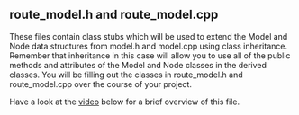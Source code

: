 ## route_model.h and route_model.cpp

These files contain class stubs which will be used to extend the Model and Node data structures from model.h and model.cpp using class inheritance. Remember that inheritance in this case will allow you to use all of the public methods and attributes of the Model and Node classes in the derived classes. You will be filling out the classes in route_model.h and route_model.cpp over the course of your project.

Have a look at the [video](https://www.bootcampai.org/courses/c-developer-nanodegree-program/lesson/03-4-io2d-starter-code/) below for a brief overview of this file.